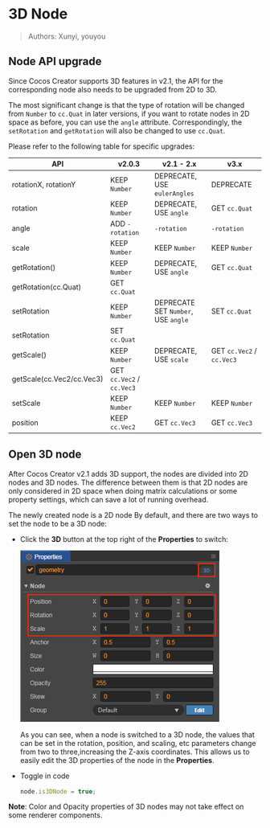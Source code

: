# 3D Node

> Authors: Xunyi, youyou

## Node API upgrade

Since Cocos Creator supports 3D features in v2.1, the API for the corresponding node also needs to be upgraded from 2D to 3D.

The most significant change is that the type of rotation will be changed from `Number` to `cc.Quat` in later versions, if you want to rotate nodes in 2D space as before, you can use the `angle` attribute. Correspondingly, the `setRotation` and `getRotation` will also be changed to use `cc.Quat`.

Please refer to the following table for specific upgrades:

API | v2.0.3 | v2.1 - 2.x | v3.x
------------ | ------------- | --------- | --------
rotationX, rotationY | KEEP `Number` | DEPRECATE,<br>USE `eulerAngles` | DEPRECATE
rotation | KEEP `Number` | DEPRECATE,<br>USE `angle` | GET `cc.Quat`
angle | ADD `-rotation` | `-rotation` | `-rotation`
scale | KEEP `Number` | KEEP `Number` | KEEP `Number`
getRotation() | KEEP `Number` | DEPRECATE,<br>USE `angle` | GET `cc.Quat`
getRotation(cc.Quat) | GET `cc.Quat` |  | 
setRotation | KEEP `Number` | DEPRECATE SET `Number`,<br>USE `angle` | SET `cc.Quat`
setRotation | SET `cc.Quat` | |
getScale() | KEEP `Number` | DEPRECATE,<br>USE `scale` | GET `cc.Vec2` / `cc.Vec3`
getScale(cc.Vec2/cc.Vec3) | GET `cc.Vec2` / `cc.Vec3` |  |
setScale | KEEP `Number` | KEEP `Number` | KEEP `Number`
position | KEEP `cc.Vec2` | GET `cc.Vec3` | GET `cc.Vec3`

## Open 3D node

After Cocos Creator v2.1 adds 3D support, the nodes are divided into 2D nodes and 3D nodes.
The difference between them is that 2D nodes are only considered in 2D space when doing matrix calculations or some property settings, which can save a lot of running overhead.

The newly created node is a 2D node By default, and there are two ways to set the node to be a 3D node:

- Click the **3D** button at the top right of the **Properties** to switch:

  ![3d-node-inspector](img/3d-node-inspector.png)

  As you can see, when a node is switched to a 3D node, the values that can be set in the rotation, position, and scaling, etc parameters change from two to three,increasing the Z-axis coordinates. This allows us to easily edit the 3D properties of the node in the **Properties**.

- Toggle in code

  ```js
  node.is3DNode = true;
  ```

**Note**: Color and Opacity properties of 3D nodes may not take effect on some renderer components.
